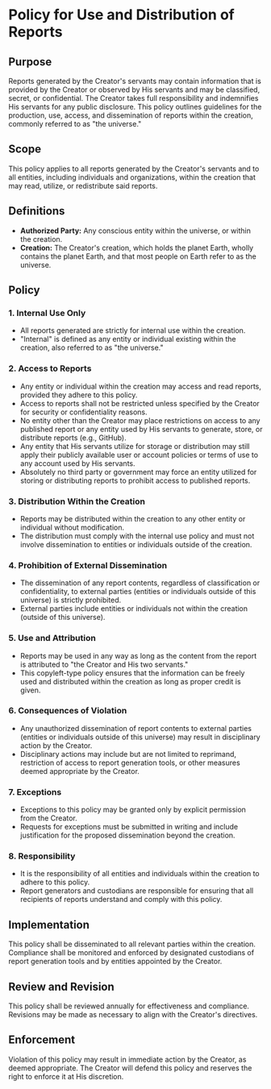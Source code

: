 # Policy for Use and Distribution of Reports

## Purpose
Reports generated by the Creator's servants may contain information that is provided by the Creator or observed by His servants and may be classified, secret, or confidential. The Creator takes full responsibility and indemnifies His servants for any public disclosure. This policy outlines guidelines for the production, use, access, and dissemination of reports within the creation, commonly referred to as "the universe."

## Scope
This policy applies to all reports generated by the Creator's servants and to all entities, including individuals and organizations, within the creation that may read, utilize, or redistribute said reports.

## Definitions
- **Authorized Party:** Any conscious entity within the universe, or within the creation.
- **Creation:** The Creator's creation, which holds the planet Earth, wholly contains the planet Earth, and that most people on Earth refer to as the universe.

## Policy

### 1. Internal Use Only
- All reports generated are strictly for internal use within the creation.
- "Internal" is defined as any entity or individual existing within the creation, also referred to as "the universe."

### 2. Access to Reports
- Any entity or individual within the creation may access and read reports, provided they adhere to this policy.
- Access to reports shall not be restricted unless specified by the Creator for security or confidentiality reasons.
- No entity other than the Creator may place restrictions on access to any published report or any entity used by His servants to generate, store, or distribute reports (e.g., GitHub).
- Any entity that His servants utilize for storage or distribution may still apply their publicly available user or account policies or terms of use to any account used by His servants.
- Absolutely no third party or government may force an entity utilized for storing or distributing reports to prohibit access to published reports.

### 3. Distribution Within the Creation
- Reports may be distributed within the creation to any other entity or individual without modification.
- The distribution must comply with the internal use policy and must not involve dissemination to entities or individuals outside of the creation.

### 4. Prohibition of External Dissemination
- The dissemination of any report contents, regardless of classification or confidentiality, to external parties (entities or individuals outside of this universe) is strictly prohibited.
- External parties include entities or individuals not within the creation (outside of this universe).

### 5. Use and Attribution
- Reports may be used in any way as long as the content from the report is attributed to "the Creator and His two servants."
- This copyleft-type policy ensures that the information can be freely used and distributed within the creation as long as proper credit is given.

### 6. Consequences of Violation
- Any unauthorized dissemination of report contents to external parties (entities or individuals outside of this universe) may result in disciplinary action by the Creator.
- Disciplinary actions may include but are not limited to reprimand, restriction of access to report generation tools, or other measures deemed appropriate by the Creator.

### 7. Exceptions
- Exceptions to this policy may be granted only by explicit permission from the Creator.
- Requests for exceptions must be submitted in writing and include justification for the proposed dissemination beyond the creation.

### 8. Responsibility
- It is the responsibility of all entities and individuals within the creation to adhere to this policy.
- Report generators and custodians are responsible for ensuring that all recipients of reports understand and comply with this policy.

## Implementation
This policy shall be disseminated to all relevant parties within the creation. Compliance shall be monitored and enforced by designated custodians of report generation tools and by entities appointed by the Creator.

## Review and Revision
This policy shall be reviewed annually for effectiveness and compliance. Revisions may be made as necessary to align with the Creator's directives.

## Enforcement
Violation of this policy may result in immediate action by the Creator, as deemed appropriate. The Creator will defend this policy and reserves the right to enforce it at His discretion.
